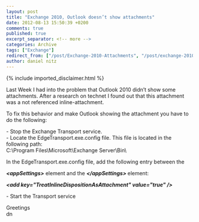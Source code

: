 ```yaml
---
layout: post
title: "Exchange 2010, Outlook doesn’t show attachments"
date: 2012-08-13 15:50:39 +0200
comments: true
published: true
excerpt_separator: <!-- more -->
categories: Archive
tags: ["Exchange"]
redirect_from: ["/post/Exchange-2010-Attachments", "/post/exchange-2010-attachments"]
author: daniel nitz
---
```

<!-- more -->
{% include imported_disclaimer.html %}
<p>Last Week I had into the problem that Outlook 2010 didn’t show some attachments. After a research on technet I found out that this attachment was a not referenced inline-attachment.</p>  <p>To fix this behavior and make Outlook showing the attachment you have to do the following:</p>  <p>- Stop the Exchange Transport service.    <br />- Locate the EdgeTransport.exe.config file. This file is located in the following path:     <br />C:\Program Files\Microsoft\Exchange Server\Bin\ </p>  <p>In the EdgeTransport.exe.config file, add the following entry between the </p>  <p><strong><em>&lt;appSettings&gt;</em></strong> element and the <strong><em>&lt;/appSettings&gt; </em></strong>element: </p>  <p><strong><em>&lt;add key=&quot;TreatInlineDispositionAsAttachment&quot; value=&quot;true&quot; /&gt;</em></strong> </p>  <p>- Start the Transport service</p>  <p>Greetings    <br />dn</p>
